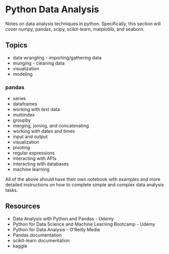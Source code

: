 # Python Data Analysis
Notes on data analysis techniques in python. Specifically, this section will cover numpy, pandas, scipy, scikit-learn, matplotlib, and seaborn.

## Topics
* data wrangling - importing/gathering data
* munging - cleaning data
* visualization
* modeling

### pandas
* series
* dataframes
* working with text data
* multiindex
* groupby
* merging, joining, and concatenating
* working with dates and times
* input and output
* visualization
* pivoting
* regular expressions
* interacting with APIs
* interacting with databases
* machine learning

All of the above should have their own notebook with examples and more detailed instructions on how to complete simple and complex data analysis tasks.

## Resources
* Data Analysis with Python and Pandas - Udemy
* Python for Data Science and Machine Learning Bootcamp - Udemy
* Python for Data Analysis - O'Reilly Media
* Pandas documentation
* scikit-learn documentation
* kaggle